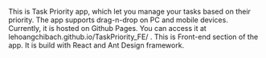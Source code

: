 This is Task Priority app, which let you manage your tasks based on their priority. The app supports drag-n-drop on PC and mobile devices. Currently, it is hosted on Github Pages. 
You can access it at lehoangchibach.github.io/TaskPriority_FE/ .
This is Front-end section of the app. It is build with React and Ant Design framework.
